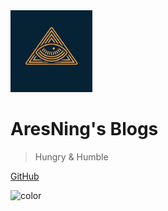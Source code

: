 <img src="pics/logo.jpg" alt="logo" style="zoom: 20%;" />

# **AresNing's Blogs**


> Hungry & Humble

[GitHub](https://github.com/AresNing)

<!-- 背景图片 -->
<!--![](pics/bg.png) -->

<!-- 背景色 -->
![color](#f0f0f0) 